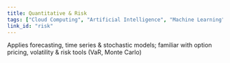 ```yaml
---
title: Quantitative & Risk
tags: ["Cloud Computing", "Artificial Intelligence", "Machine Learning", "Data Science"]
link_id: "risk"
---
```


Applies forecasting, time series & stochastic models; familiar with option pricing, volatility & risk tools (VaR, Monte Carlo)
